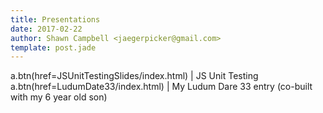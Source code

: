 ```yaml
---
title: Presentations
date: 2017-02-22
author: Shawn Campbell <jaegerpicker@gmail.com>
template: post.jade
---
```


a.btn(href=JSUnitTestingSlides/index.html)
  | JS Unit Testing
a.btn(href=LudumDate33/index.html)
  | My Ludum Dare 33 entry (co-built with my 6 year old son)